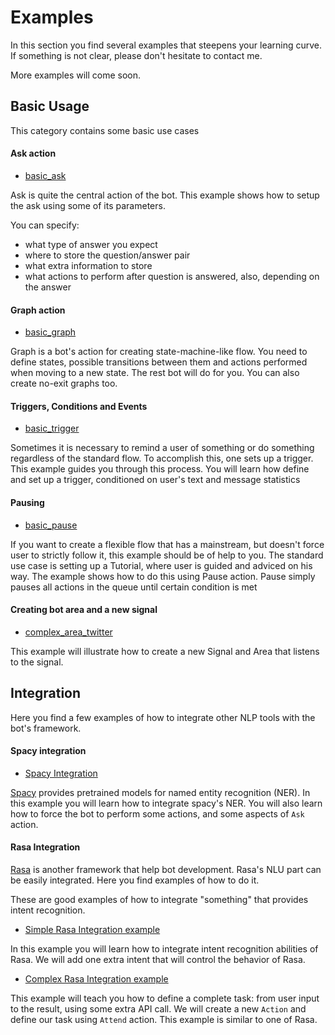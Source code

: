 # Examples

In this section you find several examples that steepens your learning curve.
If something is not clear, please don't hesitate to contact me.

More examples will come soon.

## Basic Usage

This category contains some basic use cases

#### Ask action
* [basic_ask](./examples/basic_ask.py)

Ask is quite the central action of the bot. 
This example shows how to setup the ask using some of its parameters.

You can specify:
* what type of answer you expect
* where to store the question/answer pair
* what extra information to store
* what actions to perform after question is answered, also, depending on the answer


#### Graph action
* [basic_graph](./examples/basic_graph.py)

Graph is a bot's action for creating state-machine-like flow.
You need to define states, possible transitions between them and actions performed when moving to a new state.
The rest bot will do for you.
You can also create no-exit graphs too.


#### Triggers, Conditions and Events
* [basic_trigger](./examples/basic_trigger.py)

Sometimes it is necessary to remind a user of something or do something regardless of the standard flow.
To accomplish this, one sets up a trigger.
This example guides you through this process.
You will learn how define and set up a trigger, conditioned on user's text and message statistics


#### Pausing
* [basic_pause](./examples/basic_pause.py)

If you want to create a flexible flow that has a mainstream, but doesn't force user to strictly follow it, this example should be of help to you.
The standard use case is setting up a Tutorial, where user is guided and adviced on his way.
The example shows how to do this using Pause action.
Pause simply pauses all actions in the queue until certain condition is met

#### Creating bot area and a new signal
* [complex_area_twitter](./examples/complex_area_twitter.py)

This example will illustrate how to create a new Signal and Area that listens to the signal.


## Integration
Here you find a few examples of how to integrate other NLP tools with the bot's framework.

#### Spacy integration

* [Spacy Integration](./examples/spacy_entities.py)

[Spacy](https://spacy.io/) provides pretrained models for named entity recognition (NER).
In this example you will learn how to integrate spacy's NER.
You will also learn how to force the bot to perform some actions, and some aspects of `Ask` action.


#### Rasa Integration

[Rasa](https://github.com/RasaHQ/rasa_nlu) is another framework that help bot development.
Rasa's NLU part can be easily integrated.
Here you find examples of how to do it.

These are good examples of how to integrate "something" that provides intent recognition.

* [Simple Rasa Integration example](./examples/rasa_simple.py)

In this example you will learn how to integrate intent recognition abilities of Rasa.
We will add one extra intent that will control the behavior of Rasa.

* [Complex Rasa Integration example](./examples/rasa_complex.py)

This example will teach you how to define a complete task: from user input to the result, using some extra API call.
We will create a new `Action` and define our task using `Attend` action.
This example is similar to one of Rasa.
